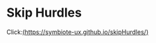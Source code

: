 # Skip Hurdles

Click:[(https://symbiote-ux.github.io/skipHurdles/)](https://symbiote-ux.github.io/skipHurdles/)
